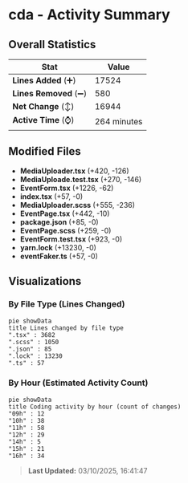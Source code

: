 # cda - Activity Summary 

## Overall Statistics

| Stat                   | Value                                                             |
| ---------------------- | ----------------------------------------------------------------- |
| **Lines Added** (➕)   | 17524                                          |
| **Lines Removed** (➖) | 580                                        |
| **Net Change** (↕)    | 16944                |
| **Active Time** (⌚)   | 264 minutes |


## Modified Files
- **MediaUploader.tsx** (+420, -126)
- **MediaUploade.test.tsx** (+270, -146)
- **EventForm.tsx** (+1226, -62)
- **index.tsx** (+57, -0)
- **MediaUploader.scss** (+555, -236)
- **EventPage.tsx** (+442, -10)
- **package.json** (+85, -0)
- **EventPage.scss** (+259, -0)
- **EventForm.test.tsx** (+923, -0)
- **yarn.lock** (+13230, -0)
- **eventFaker.ts** (+57, -0)

## Visualizations

### By File Type (Lines Changed)

```mermaid
pie showData
title Lines changed by file type
".tsx" : 3682
".scss" : 1050
".json" : 85
".lock" : 13230
".ts" : 57
```

### By Hour (Estimated Activity Count)

```mermaid
pie showData
title Coding activity by hour (count of changes)
"09h" : 12
"10h" : 38
"11h" : 58
"12h" : 29
"14h" : 5
"15h" : 21
"16h" : 34
```


> **Last Updated:** 03/10/2025, 16:41:47